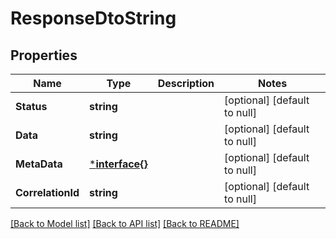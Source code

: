 # ResponseDtoString

## Properties
Name | Type | Description | Notes
------------ | ------------- | ------------- | -------------
**Status** | **string** |  | [optional] [default to null]
**Data** | **string** |  | [optional] [default to null]
**MetaData** | [***interface{}**](interface{}.md) |  | [optional] [default to null]
**CorrelationId** | **string** |  | [optional] [default to null]

[[Back to Model list]](../README.md#documentation-for-models) [[Back to API list]](../README.md#documentation-for-api-endpoints) [[Back to README]](../README.md)

